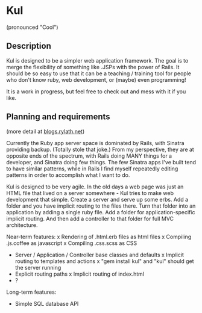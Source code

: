 Kul
===
(pronounced "Cool")

Description
-----------

Kul is designed to be a simpler web application framework. The goal is to merge the flexibility of something
like .JSPs with the power of Rails. It should be so easy to use that it can be a teaching / training tool for
people who don't know ruby, web development, or (maybe) even programming!

It is a work in progress, but feel free to check out and mess with it if you like.

Planning and requirements
-------------------------
(more detail at [blogs.rylath.net](http://blogs.rylath.net))

Currently the Ruby app server space is dominated by Rails, with Sinatra providing backup. (Totally stole that joke.) From my
perspective, they are at opposite ends of the spectrum, with Rails doing MANY things for a developer, and Sinatra doing few
things. The few Sinatra apps I've built tend to have similar patterns, while in Rails I find myself repeatedly editing patterns
in order to accomplish what I want to do.

Kul is designed to be very agile. In the old days a web page was just an HTML file that lived on a server somewhere - Kul tries
to make web development that simple. Create a server and serve up some erbs. Add a folder and you have implicit routing
to the files there. Turn that folder into an application by adding a single ruby file. Add a folder for application-specific
implicit routing. And then add a controller to that folder for full MVC architecture.

Near-term features:
x Rendering of .html.erb files as html files
x Compiling .js.coffee as javascript
x Compiling .css.scss as CSS
- Server / Application / Controller base classes and defaults
x Implicit routing to templates and actions
x "gem install kul" and "kul" should get the server running
- Explicit routing paths
x Implicit routing of index.html
- ?

Long-term features:
- Simple SQL database API
